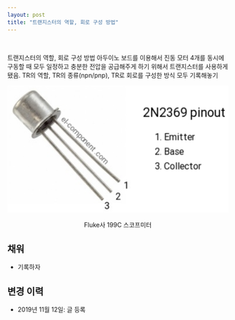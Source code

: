 ```yaml
---
layout: post
title: "트랜지스터의 역할, 회로 구성 방법"
---
```

<br>

트랜지스터의 역할, 회로 구성 방법
아두이노 보드를 이용해서 진동 모터 4개를 동시에 구동할 때 모두 일정하고 충분한 전압을 공급해주게 하기 위해서 트랜지스터를 사용하게 됐음. TR의 역할, TR의 종류(npn/pnp), TR로 회로를 구성한 방식 모두 기록해놓기

<img src="/assets/transistor/overview.PNG" width="600">
<p style='text-align:center'>Fluke사 199C 스코프미터</p>

## 채워
* 기록하자

## 변경 이력
* 2019년 11월 12일: 글 등록